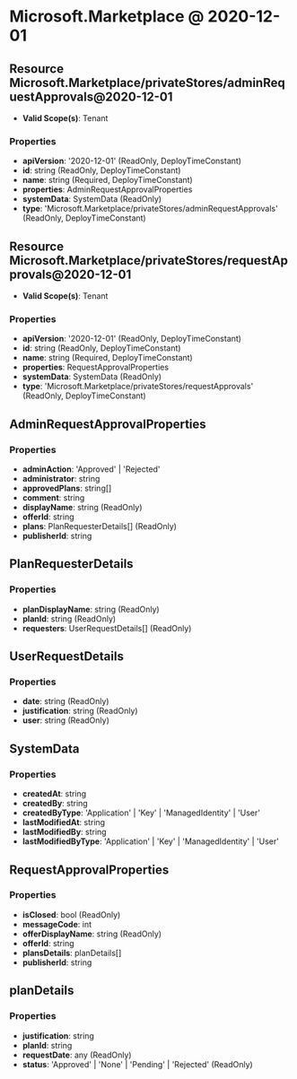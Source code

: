 # Microsoft.Marketplace @ 2020-12-01

## Resource Microsoft.Marketplace/privateStores/adminRequestApprovals@2020-12-01
* **Valid Scope(s)**: Tenant
### Properties
* **apiVersion**: '2020-12-01' (ReadOnly, DeployTimeConstant)
* **id**: string (ReadOnly, DeployTimeConstant)
* **name**: string (Required, DeployTimeConstant)
* **properties**: AdminRequestApprovalProperties
* **systemData**: SystemData (ReadOnly)
* **type**: 'Microsoft.Marketplace/privateStores/adminRequestApprovals' (ReadOnly, DeployTimeConstant)

## Resource Microsoft.Marketplace/privateStores/requestApprovals@2020-12-01
* **Valid Scope(s)**: Tenant
### Properties
* **apiVersion**: '2020-12-01' (ReadOnly, DeployTimeConstant)
* **id**: string (ReadOnly, DeployTimeConstant)
* **name**: string (Required, DeployTimeConstant)
* **properties**: RequestApprovalProperties
* **systemData**: SystemData (ReadOnly)
* **type**: 'Microsoft.Marketplace/privateStores/requestApprovals' (ReadOnly, DeployTimeConstant)

## AdminRequestApprovalProperties
### Properties
* **adminAction**: 'Approved' | 'Rejected'
* **administrator**: string
* **approvedPlans**: string[]
* **comment**: string
* **displayName**: string (ReadOnly)
* **offerId**: string
* **plans**: PlanRequesterDetails[] (ReadOnly)
* **publisherId**: string

## PlanRequesterDetails
### Properties
* **planDisplayName**: string (ReadOnly)
* **planId**: string (ReadOnly)
* **requesters**: UserRequestDetails[] (ReadOnly)

## UserRequestDetails
### Properties
* **date**: string (ReadOnly)
* **justification**: string (ReadOnly)
* **user**: string (ReadOnly)

## SystemData
### Properties
* **createdAt**: string
* **createdBy**: string
* **createdByType**: 'Application' | 'Key' | 'ManagedIdentity' | 'User'
* **lastModifiedAt**: string
* **lastModifiedBy**: string
* **lastModifiedByType**: 'Application' | 'Key' | 'ManagedIdentity' | 'User'

## RequestApprovalProperties
### Properties
* **isClosed**: bool (ReadOnly)
* **messageCode**: int
* **offerDisplayName**: string (ReadOnly)
* **offerId**: string
* **plansDetails**: planDetails[]
* **publisherId**: string

## planDetails
### Properties
* **justification**: string
* **planId**: string
* **requestDate**: any (ReadOnly)
* **status**: 'Approved' | 'None' | 'Pending' | 'Rejected' (ReadOnly)

